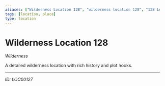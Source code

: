 ```yaml
---
aliases: ["Wilderness Location 128", "wilderness location 128", "128 Location Wilderness"]
tags: [location, place]
type: location
---
```


# Wilderness Location 128

*Wilderness*

A detailed wilderness location with rich history and plot hooks.

---
*ID: LOC00127*